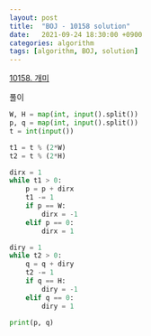 ```yaml
---
layout: post
title:  "BOJ - 10158 solution"
date:   2021-09-24 18:30:00 +0900
categories: algorithm
tags: [algorithm, BOJ, solution]
---
```

[10158. 개미](https://www.acmicpc.net/problem/10158)

풀이

```python
W, H = map(int, input().split())
p, q = map(int, input().split())
t = int(input())

t1 = t % (2*W)
t2 = t % (2*H)

dirx = 1
while t1 > 0:
    p = p + dirx
    t1 -= 1
    if p == W:
        dirx = -1
    elif p == 0:
        dirx = 1

diry = 1
while t2 > 0:
    q = q + diry
    t2 -= 1
    if q == H:
        diry = -1
    elif q == 0:
        diry = 1
    
print(p, q)
```

